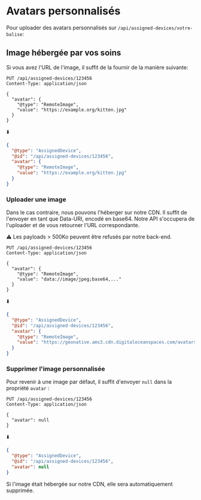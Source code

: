 # Avatars personnalisés

Pour uploader des avatars personnalisés sur `/api/assigned-devices/votre-balise`:

## Image hébergée par vos soins

Si vous avez l'URL de l'image, il suffit de la fournir de la manière suivante:


```http
PUT /api/assigned-devices/123456
Content-Type: application/json

{
  "avatar": {
    "@type": "RemoteImage",
    "value": "https://example.org/kitten.jpg"
  }
}
```

⬇️

```json
{
  "@type": "AssignedDevice",
  "@id": "/api/assigned-devices/123456",
  "avatar": {
    "@type": "RemoteImage",
    "value": "https://example.org/kitten.jpg"
  }
}
```

### Uploader une image

Dans le cas contraire, nous pouvons l'héberger sur notre CDN. Il suffit de l'envoyer en tant que Data-URI, encodé en base64.
Notre API s'occupera de l'uploader et de vous retourner l'URL correspondante.

⚠︎ Les payloads > 500Ko peuvent être refusés par notre back-end.

```http
PUT /api/assigned-devices/123456
Content-Type: application/json

{
  "avatar": {
    "@type": "RemoteImage",
    "value": "data://image/jpeg;base64,..."
  }
}
```

⬇️ 

```json
{
  "@type": "AssignedDevice",
  "@id": "/api/assigned-devices/123456",
  "avatar": {
    "@type": "RemoteImage",
    "value": "https://geonative.ams3.cdn.digitaloceanspaces.com/avatars/assigned-devices/123456/avnng5s5h8z5cu5ok8ezfzoiezezn.jpg"
  }
}
```

### Supprimer l'image personnalisée

Pour revenir à une image par défaut, il suffit d'envoyer `null` dans la propriété `avatar` :

```http
PUT /api/assigned-devices/123456
Content-Type: application/json

{
  "avatar": null
}
```

⬇️ 

```json
{
  "@type": "AssignedDevice",
  "@id": "/api/assigned-devices/123456",
  "avatar": null
}
```

Si l'image était hébergée sur notre CDN, elle sera automatiquement supprimée.
